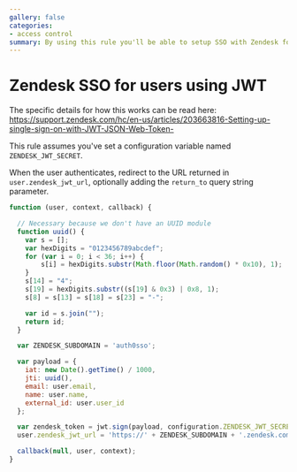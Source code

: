 ```yaml
---
gallery: false
categories:
- access control
summary: By using this rule you'll be able to setup SSO with Zendesk for users using JWT.
---
```


# Zendesk SSO for users using JWT

The specific details for how this works can be read here: https://support.zendesk.com/hc/en-us/articles/203663816-Setting-up-single-sign-on-with-JWT-JSON-Web-Token-

This rule assumes you've set a configuration variable named `ZENDESK_JWT_SECRET`.

When the user authenticates, redirect to the URL returned in `user.zendesk_jwt_url`, optionally adding the `return_to` query string parameter.

```js
function (user, context, callback) {

  // Necessary because we don't have an UUID module
  function uuid() {
    var s = [];
    var hexDigits = "0123456789abcdef";
    for (var i = 0; i < 36; i++) {
        s[i] = hexDigits.substr(Math.floor(Math.random() * 0x10), 1);
    }
    s[14] = "4";
    s[19] = hexDigits.substr((s[19] & 0x3) | 0x8, 1);
    s[8] = s[13] = s[18] = s[23] = "-";

    var id = s.join("");
    return id;
  }

  var ZENDESK_SUBDOMAIN = 'auth0sso';

  var payload = {
    iat: new Date().getTime() / 1000,
    jti: uuid(),
    email: user.email,
    name: user.name,
    external_id: user.user_id
  };

  var zendesk_token = jwt.sign(payload, configuration.ZENDESK_JWT_SECRET);
  user.zendesk_jwt_url = 'https://' + ZENDESK_SUBDOMAIN + '.zendesk.com/access/jwt?jwt=' + zendesk_token;

  callback(null, user, context);
}

```

